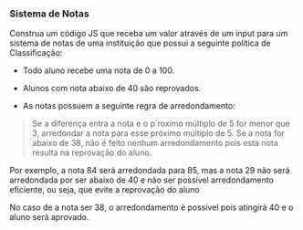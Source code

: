 <h3>Sistema de Notas</h3>

<p>Construa um código JS que receba um valor através de um input para um sistema de notas de uma instituição que possui a seguinte política de Classificação:</p>

* Todo aluno recebe uma nota de 0 a 100.

* Alunos com nota abaixo de 40 são reprovados.

* As notas possuem a seguinte regra de arredondamento:

>Se a diferença entra a nota e o p´roximo múltiplo de 5 for menor que 3, arredondar a nota para esse próximo múltiplo de 5.
>Se a nota for abaixo de 38, não é feito nenhum arredondamento pois esta nota resulta na reprovação do aluno.

<p>Por exemplo, a nota 84 será arredondada para 85, mas a nota 29 não será arredondada por ser abaixo de 40 e não ser possível arredondamento eficiente, ou seja, que evite a reprovação do aluno</p>
<p>No caso de a nota ser 38, o arredondamento é possível pois atingirá 40 e o aluno será aprovado.</p>
